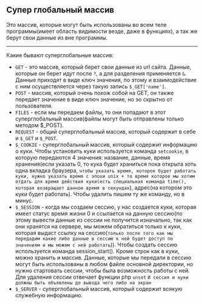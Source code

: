 ## Супер глобальный массив

Это массив, которые могут быть использованы во всем теле программы(имеет область видимости везде, даже в функциях), а так же берут свои данные из вне программы.

---

Какие бывают суперглобальные массив:

- `GET` - это массив, который берет свои данные из url сайта. Данные, которые он берет идут после `?`, а для разделения применяется `&`. Данные приходят в виде ключ значения, по этому и взаимодействие с ним осуществляется через такую запись `$_GET['name']`.
- `POST` - массив, который очень похож собой на GET, он также передает значение в виде ключ значение, но эо скрытно от пользователя.
- `FILES` - если мы передаем файлы, то они попадают в этот суперглобальный массив(файлы могут быть отправлены только методом $\_POST).
- `REQUEST` - общий суперглобальный массив, который содержит в себе и `$_GET` и `$_POST`.
- `$_COOKIE` - суперглобальный массив, который содержит информацию о куки. Чтобы установить куки используется команда `setcookie`, в которую передаются 4 значения:
  название, данные, время хранения(если указать 0, то кука будет храниться пока открыта хоть одна вкладка браузера, `чтобы указать время, которое будет работать куки, нужно указать время с эпохи unix + то время которое мы хотим отдать для время действия куки(есть специальная команда time(), которая возвращает данное время в секундах`), адрес(на котором это куки будет работать). Чтобы удалить пишем ту же команду, но в минус.
- `$_SESSION` - когда мы создаем сессию, у нас создается куки, которая имеет статус время жизни 0 и ссылается на данную сессию(по этому вывести данные из сессии не получится изначально, так как они хранятся на сервере, мы можем обратиться только к куки, которая выдаст ссылку на сессию(`только после того как мы передадим какие либо данные в сессию к ней будет доступ по значениям и мы можем с ней работать`)). Чтобы создать сессию используется команда session_start(). Кроме строк как в куки, можно хранить и массив. Данные, которые мы передали в сессию могут быть использованы в любом файле основной директории, но нужно стартовать сессии, чтобы была возможность работы с ней. Для удаления сессии отвечает функции php `unset`
  `И сессия и куки должны быть объявлены до вывода чего либо на экран`
- `$_SERVER` - суперглобальный массив, который содержит всякую служебную информацию.

